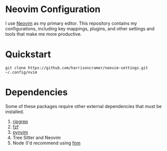 # Neovim Configuration

I use <a href="https://neovim.io/">Neovim</a> as my primary editor. This repository contains my configurations, including key mappings, plugins, and other settings and tools that make me more productive.

# Quickstart

`git clone https://github.com/harrisoncramer/neovim-settings.git ~/.config/nvim`

# Dependencies

Some of these packages require other external dependencies that must be installed. 

1. <a href="https://github.com/BurntSushi/ripgrep">ripgrep</a>
2. <a href="https://github.com/junegunn/fzf">fzf</a>
3. <a href="https://github.com/neovim/pynvim">pynvim</a>
4. Tree Sitter and Neovim
5. Node (I'd recommend using <a href="https://github.com/Schniz/fnm">fnm</a>

